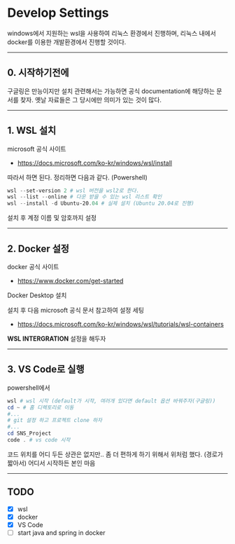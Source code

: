 # Develop Settings

windows에서 지원하는 wsl을 사용하여 리눅스 환경에서 진행하며, 리눅스 내에서 docker를 이용한 개발환경에서 진행할 것이다.

***

## 0. 시작하기전에

구글링은 만능이지만 설치 관련해서는 가능하면 공식 documentation에 해당하는 문서를 찾자. 옛날 자료들은 그 당시에만 의미가 있는 것이 많다.

***

## 1. WSL 설치

microsoft 공식 사이트

- https://docs.microsoft.com/ko-kr/windows/wsl/install

따라서 하면 된다. 정리하면 다음과 같다. (Powershell)
```powershell
wsl --set-version 2 # wsl 버전을 wsl2로 한다.  
wsl --list --online # 다운 받을 수 있는 wsl 리스트 확인  
wsl --install -d Ubuntu-20.04 # 실제 설치 (Ubuntu 20.04로 진행)
```

설치 후 계정 이름 및 암호까지 설정

***

## 2. Docker 설정

docker 공식 사이트

- https://www.docker.com/get-started

Docker Desktop 설치

설치 후 다음 microsoft 공식 문서 참고하여 설정 세팅

- https://docs.microsoft.com/ko-kr/windows/wsl/tutorials/wsl-containers

**WSL INTERGRATION** 설정을 해두자

***

## 3. VS Code로 실행

powershell에서
```powershell
wsl # wsl 시작 (default가 시작, 여러개 있다면 default 옵션 바꿔주자(구글링))
cd ~ # 홈 디렉토리로 이동
#...
# git 설정 하고 프로젝트 clone 하자
#...
cd SNS_Project
code . # vs code 시작
```

코드 위치를 어디 두든 상관은 없지만.. 좀 더 편하게 하기 위해서 위처럼 했다. (경로가 짧아서) 어디서 시작하든 본인 마음

***

## TODO 
- [x] wsl
- [x] docker
- [x] VS Code
- [ ] start java and spring in docker